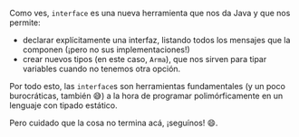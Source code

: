 Como ves, `interface` es una nueva herramienta que nos da Java y que nos permite:

  * declarar explícitamente una interfaz, listando todos los mensajes que la componen (¡pero no sus implementaciones!)
  * crear nuevos tipos (en este caso, `Arma`), que nos sirven para tipar variables cuando no tenemos otra opción. 

Por todo esto, las `interface`s son herramientas fundamentales (y un poco burocráticas, también :sweat_smile:) a la hora de programar polimórficamente en un lenguaje con tipado estático. 

Pero cuidado que la cosa no termina acá, ¡seguínos! :smile:.


